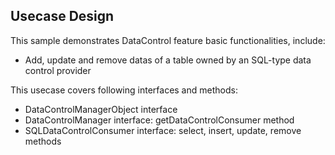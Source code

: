 ## Usecase Design

This sample demonstrates DataControl feature basic functionalities, include:

* Add, update and remove datas of a table owned by an SQL-type data control provider

This usecase covers following interfaces and methods:

* DataControlManagerObject interface
* DataControlManager interface: getDataControlConsumer method
* SQLDataControlConsumer interface: select, insert, update, remove methods
